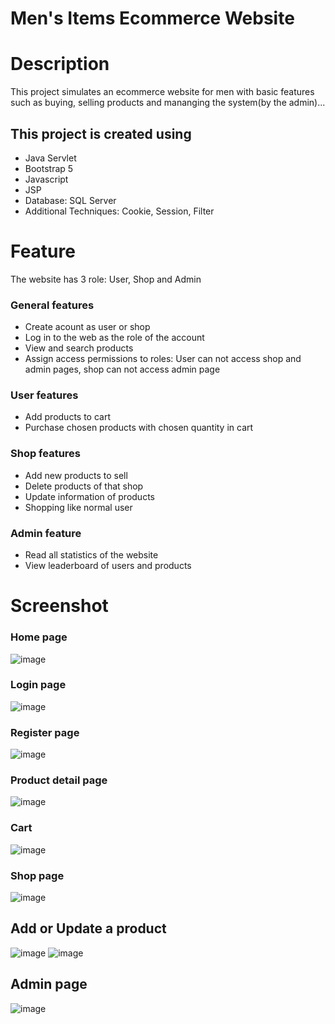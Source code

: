 # Men's Items Ecommerce Website

# Description
This project simulates an ecommerce website for men with basic features such as buying, selling products and mananging the system(by the admin)...
## This project is created using
 - Java Servlet
 - Bootstrap 5
 - Javascript
 - JSP
 - Database: SQL Server
 - Additional Techniques: Cookie, Session, Filter 
# Feature
The website has 3 role: User, Shop and Admin
### General features
 - Create acount as user or shop
 - Log in to the web as the role of the account
 - View and search products
 - Assign access permissions to roles: User can not access shop and admin pages, shop can not access admin page
### User features
 - Add products to cart
 - Purchase chosen products with chosen quantity in cart
### Shop features
 - Add  new products to sell
 - Delete products of that shop
 - Update information of products
 - Shopping like normal user
### Admin feature
 - Read all statistics of the website
 - View leaderboard of users and products
# Screenshot
### Home page
![image](https://github.com/DungNVHE182057/PRJ301_Assignment_HE182057/assets/124068868/744c6176-4232-44a1-bd7d-8d0ec0f1228e)
### Login page
![image](https://github.com/DungNVHE182057/PRJ301_Assignment_HE182057/assets/124068868/187e043b-2978-4f3e-a30e-28dc69b20146)
### Register page 
![image](https://github.com/DungNVHE182057/PRJ301_Assignment_HE182057/assets/124068868/c212e6f6-cb7b-481e-92cd-05443cf626f0)
### Product detail page
![image](https://github.com/DungNVHE182057/PRJ301_Assignment_HE182057/assets/124068868/8c88550c-e9e8-4e96-ab53-a55db4ec51b2)
### Cart
![image](https://github.com/DungNVHE182057/PRJ301_Assignment_HE182057/assets/124068868/8122dc87-a93e-4232-a9ed-c1d130df1c8d)
### Shop page
![image](https://github.com/DungNVHE182057/PRJ301_Assignment_HE182057/assets/124068868/59de609f-db86-446b-b355-75931d8fe08a)
## Add or Update a product 
![image](https://github.com/DungNVHE182057/PRJ301_Assignment_HE182057/assets/124068868/e1d96061-b7e1-43d1-8330-afce9b0ded3b)
![image](https://github.com/DungNVHE182057/PRJ301_Assignment_HE182057/assets/124068868/30f21907-1a33-4677-bc8b-049e290d0b4f)
## Admin page
![image](https://github.com/DungNVHE182057/PRJ301_Assignment_HE182057/assets/124068868/641a45c5-246c-4060-bf77-8362d2c51178)









